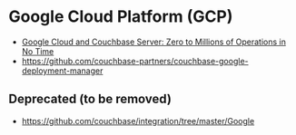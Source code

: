 # Google Cloud Platform (GCP)

* [Google Cloud and Couchbase Server: Zero to Millions of Operations in No Time](https://www.couchbase.com/nosql-resources/presentations/google-cloud-and-couchbase-server-zero-to-millions-of-operations-in-no-time.html)
* https://github.com/couchbase-partners/couchbase-google-deployment-manager

## Deprecated (to be removed)
* https://github.com/couchbase/integration/tree/master/Google
